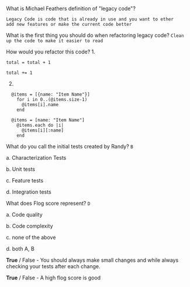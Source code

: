 What is Michael Feathers definition of "legacy code"?

```
Legacy Code is code that is already in use and you want to ether 
add new features or make the current code better
```



What is the first thing you should do when refactoring legacy code?
```Clean up the code to make it easier to read```

How would you refactor this code?
1.

```lang-ruby
total = total + 1
```

```lang-ruby
total += 1
```

2.

```lang-ruby
  @items = [{name: "Item Name"}]
    for i in 0..(@items.size-1)
      @items[i].name
    end
  ```

```lang-ruby
  @items = [name: "Item Name"]
    @items.each do |i|
      @items[i][:name]
    end
  ```


What do you call the initial tests created by Randy? ```B```

a. Characterization Tests

b. Unit tests

c. Feature tests

d. Integration tests

What does Flog score represent? ```D```

a. Code quality

b. Code complexity

c. none of the above

d. both A, B

<b>True</b> / False - You should always make small changes and while always checking your tests after each change.

<b>True</b> / False - A high flog score is good
